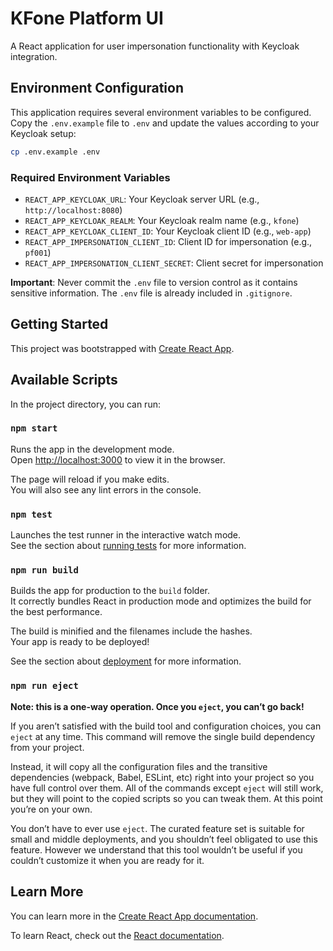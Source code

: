# KFone Platform UI

A React application for user impersonation functionality with Keycloak integration.

## Environment Configuration

This application requires several environment variables to be configured. Copy the `.env.example` file to `.env` and update the values according to your Keycloak setup:

```bash
cp .env.example .env
```

### Required Environment Variables

- `REACT_APP_KEYCLOAK_URL`: Your Keycloak server URL (e.g., `http://localhost:8080`)
- `REACT_APP_KEYCLOAK_REALM`: Your Keycloak realm name (e.g., `kfone`)
- `REACT_APP_KEYCLOAK_CLIENT_ID`: Your Keycloak client ID (e.g., `web-app`)
- `REACT_APP_IMPERSONATION_CLIENT_ID`: Client ID for impersonation (e.g., `pf001`)
- `REACT_APP_IMPERSONATION_CLIENT_SECRET`: Client secret for impersonation

**Important**: Never commit the `.env` file to version control as it contains sensitive information. The `.env` file is already included in `.gitignore`.

## Getting Started

This project was bootstrapped with [Create React App](https://github.com/facebook/create-react-app).

## Available Scripts

In the project directory, you can run:

### `npm start`

Runs the app in the development mode.\
Open [http://localhost:3000](http://localhost:3000) to view it in the browser.

The page will reload if you make edits.\
You will also see any lint errors in the console.

### `npm test`

Launches the test runner in the interactive watch mode.\
See the section about [running tests](https://facebook.github.io/create-react-app/docs/running-tests) for more information.

### `npm run build`

Builds the app for production to the `build` folder.\
It correctly bundles React in production mode and optimizes the build for the best performance.

The build is minified and the filenames include the hashes.\
Your app is ready to be deployed!

See the section about [deployment](https://facebook.github.io/create-react-app/docs/deployment) for more information.

### `npm run eject`

**Note: this is a one-way operation. Once you `eject`, you can’t go back!**

If you aren’t satisfied with the build tool and configuration choices, you can `eject` at any time. This command will remove the single build dependency from your project.

Instead, it will copy all the configuration files and the transitive dependencies (webpack, Babel, ESLint, etc) right into your project so you have full control over them. All of the commands except `eject` will still work, but they will point to the copied scripts so you can tweak them. At this point you’re on your own.

You don’t have to ever use `eject`. The curated feature set is suitable for small and middle deployments, and you shouldn’t feel obligated to use this feature. However we understand that this tool wouldn’t be useful if you couldn’t customize it when you are ready for it.

## Learn More

You can learn more in the [Create React App documentation](https://facebook.github.io/create-react-app/docs/getting-started).

To learn React, check out the [React documentation](https://reactjs.org/).
